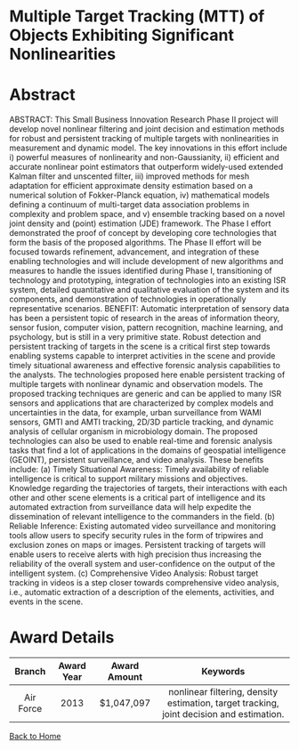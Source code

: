 
Multiple Target Tracking (MTT) of Objects Exhibiting Significant Nonlinearities
===============================================================================

# Abstract


ABSTRACT:  This Small Business Innovation Research Phase II project will develop novel nonlinear filtering and joint decision and estimation methods for robust and persistent tracking of multiple targets with nonlinearities in measurement and dynamic model. The key innovations in this effort include i) powerful measures of nonlinearity and non-Gaussianity, ii) efficient and accurate nonlinear point estimators that outperform widely-used extended Kalman filter and unscented filter, iii) improved methods for mesh adaptation for efficient approximate density estimation based on a numerical solution of Fokker-Planck equation, iv) mathematical models defining a continuum of multi-target data association problems in complexity and problem space, and v) ensemble tracking based on a novel joint density and (point) estimation (JDE) framework. The Phase I effort demonstrated the proof of concept by developing core technologies that form the basis of the proposed algorithms. The Phase II effort will be focused towards refinement, advancement, and integration of these enabling technologies and will include development of new algorithms and measures to handle the issues identified during Phase I, transitioning of technology and prototyping, integration of technologies into an existing ISR system, detailed quantitative and qualitative evaluation of the system and its components, and demonstration of technologies in operationally representative scenarios.  BENEFIT:  Automatic interpretation of sensory data has been a persistent topic of research in the areas of information theory, sensor fusion, computer vision, pattern recognition, machine learning, and psychology, but is still in a very primitive state. Robust detection and persistent tracking of targets in the scene is a critical first step towards enabling systems capable to interpret activities in the scene and provide timely situational awareness and effective forensic analysis capabilities to the analysts.  The technologies proposed here enable persistent tracking of multiple targets with nonlinear dynamic and observation models. The proposed tracking techniques are generic and can be applied to many ISR sensors and applications that are characterized by complex models and uncertainties in the data, for example, urban surveillance from WAMI sensors, GMTI and AMTI tracking, 2D/3D particle tracking, and dynamic analysis of cellular organism in microbiology domain.    The proposed technologies can also be used to enable real-time and forensic analysis tasks that find a lot of applications in the domains of geospatial intelligence (GEOINT), persistent surveillance, and video analysis. These benefits include:    (a) Timely Situational Awareness: Timely availability of reliable intelligence is critical to support military missions and objectives. Knowledge regarding the trajectories of targets, their interactions with each other and other scene elements is a critical part of intelligence and its automated extraction from surveillance data will help expedite the dissemination of relevant intelligence to the commanders in the field.    (b) Reliable Inference:  Existing automated video surveillance and monitoring tools allow users to specify security rules in the form of tripwires and exclusion zones on maps or images. Persistent tracking of targets will enable users to receive alerts with high precision thus increasing the reliability of the overall system and user-confidence on the output of the intelligent system.    (c) Comprehensive Video Analysis:  Robust target tracking in videos is a step closer towards comprehensive video analysis, i.e., automatic extraction of a description of the elements, activities, and events in the scene.  

# Award Details

|Branch|Award Year|Award Amount|Keywords|
| :---: | :---: | :---: | :---: |
|Air Force|2013|$1,047,097|nonlinear filtering, density estimation, target tracking, joint decision and estimation.|
  
  


[Back to Home](https://github.com/chrischow/dod_sbir_awards/Reports/DJ/#1340)
